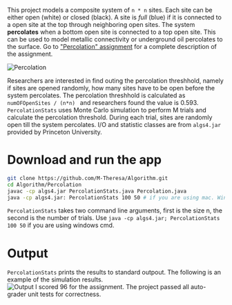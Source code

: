 This project models a composite system of ```n * n``` sites. Each site can be either open (white) or closed (black). A site is _full_ (blue) if it is connected to a open site at the top through neighboring open sites. The system **percolates** when a bottom open site is connected to a top open site. This can be used to model metallic connectivity or underground oil percolates to the surface. Go to ["Percolation" assignment](https://coursera.cs.princeton.edu/algs4/assignments/percolation/specification.php) for a complete description of the assignment.

![Percolation](https://github.com/M-Theresa/Algorithm/blob/aa2dcbd6e4231eb67c8effbc5651c699a5d8c5e6/Percolation/percolation.png)

Researchers are interested in find outing the percolation threshhold, namely if sites are opened randomly, how many sites have to be open before the system percolates. The percolation threshhold is calculated as ```numOFOpenSites / (n*n) ``` and researchers found the value is 0.593. ```PercolationStats``` uses Monte Carlo simulation to perform M trials and calculate the percolation threshold. During each trial, sites are randomly open till the system percolates. I/O and statistic classes are from ```algs4.jar``` provided by Princeton University.   

# Download and run the app
``` bash
git clone https://github.com/M-Theresa/Algorithm.git
cd Algorithm/Percolation
javac -cp algs4.jar PercolationStats.java Percolation.java
java -cp algs4.jar: PercolationStats 100 50 # if you are using mac. Windows: java -cp algs4.jar; PercolationStats 100 50
```
```PercolationStats``` takes two command line arguments, first is the size n, the second is the number of trials. Use ``` java -cp algs4.jar; PercolationStats 100 50 ``` if you are using windows cmd.

# Output 
```PercolationStats``` prints the results to standard outpout. The following is an example of the simulation results.  
![Output](https://github.com/M-Theresa/Algorithm/blob/421869f2a8232e041491dc3faa9e7499b867cc8e/Percolation/Percolation%20Output.png)
I scored 96 for the assignment. The project passed all auto-grader unit tests for correctness. 

